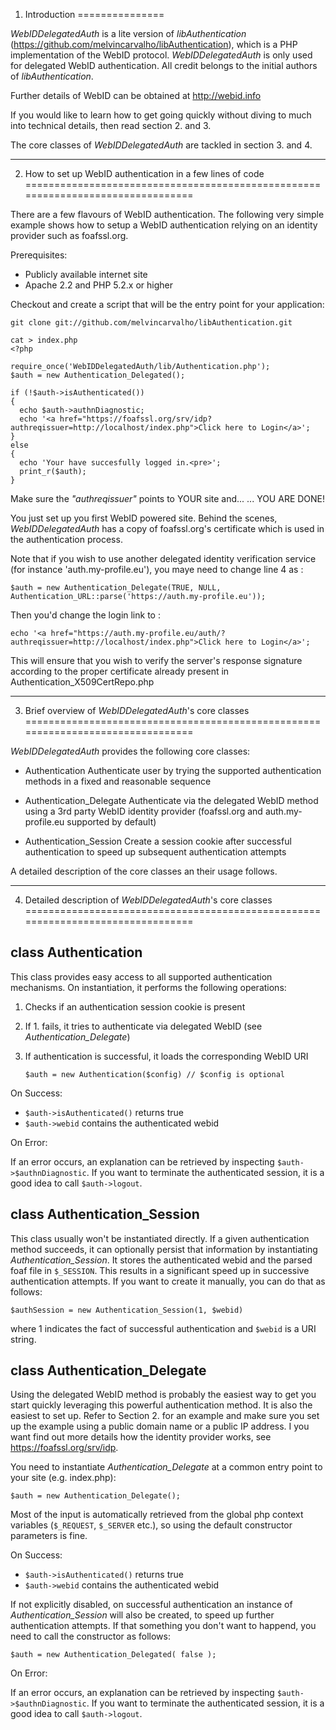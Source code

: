 1. Introduction
===============

_WebIDDelegatedAuth_ is a lite version of _libAuthentication_ (<https://github.com/melvincarvalho/libAuthentication>), 
which is a PHP implementation of the WebID protocol. _WebIDDelegatedAuth_ is only 
used for delegated WebID authentication. All credit belongs to the initial authors 
of _libAuthentication_.

Further details of WebID can be obtained at <http://webid.info>

If you would like to learn how to get going quickly without diving to much into
technical details, then read section 2. and 3.

The core classes of _WebIDDelegatedAuth_ are tackled in section 3. and 4.

--------------------------------------------------------------------------------

2. How to set up WebID authentication in a few lines of code
================================================================================

There are a few flavours of WebID authentication. The following very simple
example shows how to setup a WebID authentication relying on an identity 
provider such as foafssl.org.

Prerequisites:

  *   Publicly available internet site
  *   Apache 2.2 and PHP 5.2.x or higher

Checkout and create a script that will be the entry point for your application:

    git clone git://github.com/melvincarvalho/libAuthentication.git

    cat > index.php
    <?php

    require_once('WebIDDelegatedAuth/lib/Authentication.php');
    $auth = new Authentication_Delegated();

    if (!$auth->isAuthenticated()) 
    { 
      echo $auth->authnDiagnostic;
      echo '<a href="https://foafssl.org/srv/idp?authreqissuer=http://localhost/index.php">Click here to Login</a>';
    } 
    else 
    { 
      echo 'Your have succesfully logged in.<pre>';
      print_r($auth);
    } 

Make sure the _"authreqissuer"_ points to YOUR site and...
... YOU ARE DONE!

You just set up you first WebID powered site. Behind the scenes,
_WebIDDelegatedAuth_ has a copy of foafssl.org's certificate which is used
in the authentication process.


Note that if you wish to use another delegated identity verification
service (for instance 'auth.my-profile.eu'), you maye need to change line 4 as :

    $auth = new Authentication_Delegate(TRUE, NULL, Authentication_URL::parse('https://auth.my-profile.eu'));

Then you'd change the login link to : 

    echo '<a href="https://auth.my-profile.eu/auth/?authreqissuer=http://localhost/index.php">Click here to Login</a>';

This will ensure that you wish to verify the server's response
signature according to the proper certificate already present in Authentication_X509CertRepo.php

--------------------------------------------------------------------------------

3. Brief overview of _WebIDDelegatedAuth_'s core classes
================================================================================

_WebIDDelegatedAuth_ provides the following core classes:

*   Authentication
    Authenticate user by trying the supported authentication methods in a fixed 
    and reasonable sequence

*   Authentication_Delegate
    Authenticate via the delegated WebID method using a 3rd party WebID 
    identity provider (foafssl.org and auth.my-profile.eu supported by default)

*   Authentication_Session
    Create a session cookie after successful authentication to speed up 
    subsequent authentication attempts

A detailed description of the core classes an their usage follows.

--------------------------------------------------------------------------------

4. Detailed description of _WebIDDelegatedAuth_'s core classes
================================================================================

class Authentication
--------------------------------------------------------------------------------
This class provides easy access to all supported authentication mechanisms. 
On instantiation, it performs the following operations:

1.  Checks if an authentication session cookie is present
2.  If 1. fails, it tries to authenticate via delegated WebID (see _Authentication\_Delegate_)
3.  If authentication is successful, it loads the corresponding WebID URI

        $auth = new Authentication($config) // $config is optional 

On Success:

-   `$auth->isAuthenticated()` returns true
-   `$auth->webid` contains the authenticated webid

On Error:

If an error occurs, an explanation can be retrieved by inspecting
`$auth->$authnDiagnostic`.
If you want to terminate the authenticated session, it is a good idea to call
`$auth->logout`.

class Authentication_Session
--------------------------------------------------------------------------------

This class usually won't be instantiated directly. If a given authentication 
method succeeds, it can optionally persist that information by instantiating 
_Authentication\_Session_. It stores the authenticated webid and the parsed foaf
file in `$_SESSION`. This results in a significant speed up in successive 
authentication attempts. If you want to create it manually, you can do that as follows:

    $authSession = new Authentication_Session(1, $webid)

where 1 indicates the fact of successful authentication and `$webid` is a URI string.

class Authentication_Delegate
--------------------------------------------------------------------------------

Using the delegated WebID method is probably the easiest way to get you start 
quickly leveraging this powerful authentication method. It is also the easiest 
to set up. Refer to Section 2. for an example and make sure you set up the example 
using a public domain name or a public IP address. I you want find out more details 
how the identity provider works, see <https://foafssl.org/srv/idp>.

You need to instantiate _Authentication\_Delegate_ at a common entry point 
to your site (e.g. index.php):

    $auth = new Authentication_Delegate();

Most of the input is automatically retrieved from the global php context variables 
(`$_REQUEST`, `$_SERVER` etc.), so using the default constructor parameters is fine. 

On Success:

-   `$auth->isAuthenticated()` returns true
-   `$auth->webid` contains the authenticated webid

If not explicitly disabled, on successful authentication an instance of 
_Authentication\_Session_ will also be created, to speed up further authentication 
attempts. If that something you don't want to happend, you need to call the constructor 
as follows:

    $auth = new Authentication_Delegated( false );

On Error:

If an error occurs, an explanation can be retrieved by inspecting `$auth->$authnDiagnostic`.
If you want to terminate the authenticated session, it is a good idea to call `$auth->logout`.

